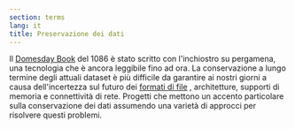 ```yaml
---
section: terms
lang: it
title: Preservazione dei dati
---
```

Il [Domesday Book](https:/it.wikipedia.org/wiki/Domesday_Book) del 1086 è stato scritto con l'inchiostro su pergamena, una tecnologia che è ancora leggibile fino ad ora. La conservazione a lungo termine degli attuali dataset è più difficile da garantire ai nostri giorni a causa dell'incertezza sul futuro dei [formati di file](/glossary/it/file-format/) , architetture, supporti di memoria e connettività di rete. Progetti che mettono un accento particolare sulla conservazione dei dati assumendo  una varietà di approcci per risolvere questi problemi.
